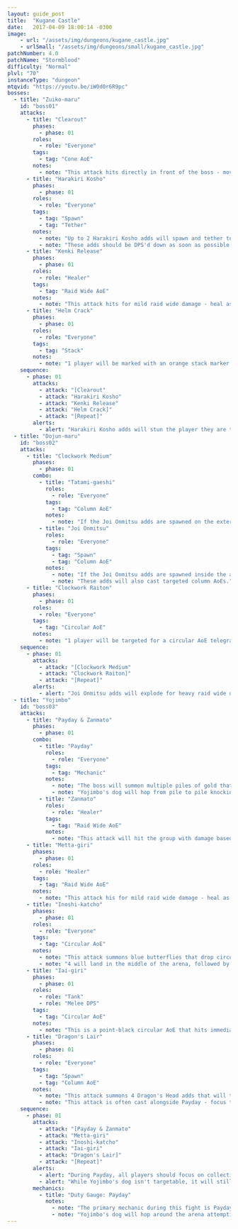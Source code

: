 ```yaml
---
layout: guide_post
title:  "Kugane Castle"
date:   2017-04-09 18:00:14 -0300
image:
    - url: "/assets/img/dungeons/kugane_castle.jpg"
    - urlSmall: "/assets/img/dungeons/small/kugane_castle.jpg"
patchNumber: 4.0
patchName: "Stormblood"
difficulty: "Normal"
plvl: "70"
instanceType: "dungeon"
mtqvid: "https://youtu.be/iW0d0r6R9pc"
bosses:
  - title: "Zuiko-maru"
    id: "boss01"
    attacks:
      - title: "Clearout"
        phases:
          - phase: 01
        roles:
          - role: "Everyone"
        tags:
          - tag: "Cone AoE"
        notes:
          - note: "This attack hits directly in front of the boss - move out of the telegraph to avoid it."
      - title: "Harakiri Kosho"
        phases:
          - phase: 01
        roles:
          - role: "Everyone"
        tags:
          - tag: "Spawn"
          - tag: "Tether"
        notes:
          - note: "Up to 2 Harakiri Kosho adds will spawn and tether to individual players - if they reach these players they will stun them, trapping them within their bomb radius."
          - note: "These adds should be DPS'd down as soon as possible to bait the AoE they drop - this AoE is rather large, so players should try to keep them together."
      - title: "Kenki Release"
        phases:
          - phase: 01
        roles:
          - role: "Healer"
        tags:
          - tag: "Raid Wide AoE"
        notes:
          - note: "This attack hits for mild raid wide damage - heal as necessary."
      - title: "Helm Crack"
        phases:
          - phase: 01
        roles:
          - role: "Everyone"
        tags:
          - tag: "Stack"
        notes:
          - note: "1 player will be marked with an orange stack marker - all players should stack up to soak damage."
    sequence:
      - phase: 01
        attacks:
          - attack: "[Clearout"
          - attack: "Harakiri Kosho"
          - attack: "Kenki Release"
          - attack: "Helm Crack]"
          - attack: "[Repeat]"
        alerts:
          - alert: "Harakiri Kosho adds will stun the player they are tethered to if they get too close - DPS should run away from their tethered add and focus on the opposite add to avoid being caught."
  - title: "Dojun-maru"
    id: "boss02"
    attacks:
      - title: "Clockwork Medium"
        phases:
          - phase: 01
        combo:
          - title: "Tatami-gaeshi"
            roles:
              - role: "Everyone"
            tags:
              - tag: "Column AoE"
            notes:
              - note: "If the Joi Onmitsu adds are spawned on the exterior of the arena they will use wide column AoEs that will knock players into the air."
          - title: "Joi Onmitsu"
            roles:
              - role: "Everyone"
            tags:
              - tag: "Spawn"
              - tag: "Column AoE"
            notes:
              - note: "If the Joi Onmitsu adds are spawned inside the arena they should be DPS'd down as soon as possible - failure to do so results in heavy raid wide damage."
              - note: "These adds will also cast targeted column AoEs."
      - title: "Clockwork Raiton"
        phases:
          - phase: 01
        roles:
          - role: "Everyone"
        tags:
          - tag: "Circular AoE"
        notes:
          - note: "1 player will be targeted for a circular AoE telegraphed with lightning - avoid splashing others."
    sequence:
      - phase: 01
        attacks:
          - attack: "[Clockwork Medium"
          - attack: "Clockwork Raiton]"
          - attack: "[Repeat]"
        alerts:
          - alert: "Joi Onmitsu adds will explode for heavy raid wide damage if they are not killed fast enough."
  - title: "Yojimbo"
    id: "boss03"
    attacks:
      - title: "Payday & Zanmato"
        phases:
          - phase: 01
        combo:
          - title: "Payday"
            roles:
              - role: "Everyone"
            tags:
              - tag: "Mechanic"
            notes:
              - note: "The boss will summon multiple piles of gold that can be collected by players."
              - note: "Yojimbo's dog will hop from pile to pile knocking players back and filling the Duty Gauge - players must collect the gold before the dog to minimize damage from Zanmato."
          - title: "Zanmato"
            roles:
              - role: "Healer"
            tags:
              - tag: "Raid Wide AoE"
            notes:
              - note: "This attack will hit the group with damage based on how full the Duty Gauge was during Payday."
      - title: "Metta-giri"
        phases:
          - phase: 01
        roles:
          - role: "Healer"
        tags:
          - tag: "Raid Wide AoE"
        notes:
          - note: "This attack his for mild raid wide damage - heal as necessary."
      - title: "Inoshi-katcho"
        phases:
          - phase: 01
        roles:
          - role: "Everyone"
        tags:
          - tag: "Circular AoE"
        notes:
          - note: "This attack summons blue butterflies that drop circular AoEs."
          - note: "4 will land in the middle of the arena, followed by 8 around the exterior - players should move out of the center and then back in after the original 4 hit."
      - title: "Iai-giri"
        phases:
          - phase: 01
        roles:
          - role: "Tank"
          - role: "Melee DPS"
        tags:
          - tag: "Circular AoE"
        notes:
          - note: "This is a point-black circular AoE that hits immediately after Inoshi-katcho - Tanks and Melee DPS should move away from the boss to avoid damage."
      - title: "Dragon's Lair"
        phases:
          - phase: 01
        roles:
          - role: "Everyone"
        tags:
          - tag: "Spawn"
          - tag: "Column AoE"
        notes:
          - note: "This attack summons 4 Dragon's Head adds that will travel around the edge of the arena and target players with long column AoEs."
          - note: "This attack is often cast alongside Payday - focus these adds down while collecting gold."
    sequence:
      - phase: 01
        attacks:
          - attack: "[Payday & Zanmato"
          - attack: "Metta-giri"
          - attack: "Inoshi-katcho"
          - attack: "Iai-giri"
          - attack: "Dragon's Lair]"
          - attack: "[Repeat]"
        alerts:
          - alert: "During Payday, all players should focus on collecting gold - DPS can kill the low health Dragon's Head adds at the same time during Dragon's Lair."
          - alert: "While Yojimbo's dog isn't targetable, it will still knock players back if they get in its way during a leap."
        mechanics:
          - title: "Duty Gauge: Payday"
            notes:
              - note: "The primary mechanic during this fight is Payday - the boss will summon piles of gold that can be collected by players."
              - note: "Yojimbo's dog will hop around the arena attempting to collect gold, filling the Duty Gauge - the higher the gauge, the more damage the following Zanmato will hit for."
---
```

